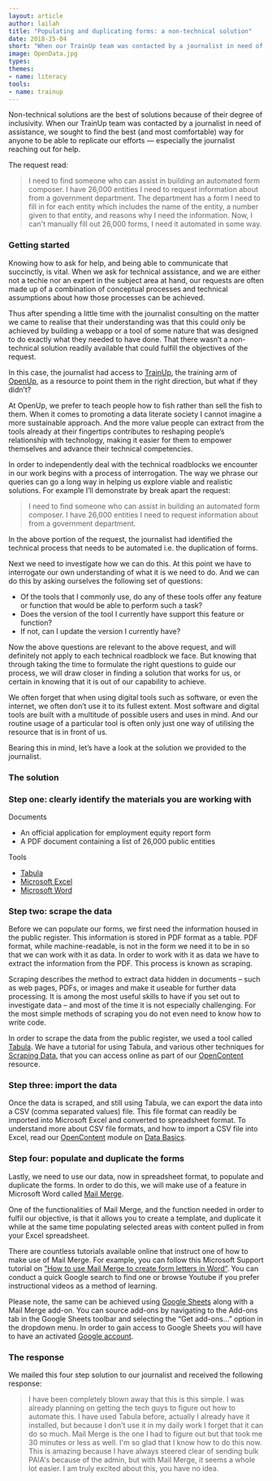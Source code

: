 ```yaml
---
layout: article
author: lailah
title: "Populating and duplicating forms: a non-technical solution"
date: 2018-25-04
short: "When our TrainUp team was contacted by a journalist in need of assistance, we sought to find the best (and most comfortable) way for anyone to be able to replicate our efforts."
image: OpenData.jpg
types:
themes:
- name: literacy
tools:
- name: trainup
---
```


Non-technical solutions are the best of solutions because of their degree of inclusivity. When our TrainUp team was contacted by a journalist in need of assistance, we sought to find the best (and most comfortable) way for anyone to be able to replicate our efforts — especially the journalist reaching out for help.

The request read:

> I need to find someone who can assist in building an automated form composer. I have 26,000 entities I need to request information about from a government department. The department has a form I need to fill in for each entity which includes the name of the entity, a number given to that entity, and reasons why I need the information. Now, I can't manually fill out 26,000 forms, I need it automated in some way.

### Getting started

Knowing how to ask for help, and being able to communicate that succinctly, is vital. When we ask for technical assistance, and we are either not a techie nor an expert in the subject area at hand, our requests are often made up of a combination of conceptual processes and technical assumptions about how those processes can be achieved.

Thus after spending a little time with the journalist consulting on the matter we came to realise that their understanding was that this could only be achieved by building a webapp or a tool of some nature that was designed to do exactly what they needed to have done. That there wasn’t a non-technical solution readily available that could fulfill the objectives of the request.

In this case, the journalist had access to [TrainUp](https://openup.org.za/trainup/), the training arm of [OpenUp](https://openup.org.za/), as a resource to point them in the right direction, but what if they didn’t?

At OpenUp, we prefer to teach people how to fish rather than sell the fish to them. When it comes to promoting a data literate society I cannot imagine a more sustainable approach. And the more value people can extract from the tools already at their fingertips contributes to reshaping people’s relationship with technology, making it easier for them to empower themselves and advance their technical competencies.

In order to independently deal with the technical roadblocks we encounter in our work begins with a process of interrogation. The way we phrase our queries can go a long way in helping us explore viable and realistic solutions. For example I’ll demonstrate by break apart the request:

> I need to find someone who can assist in building an automated form composer. I have 26,000 entities I need to request information about from a government department.

In the above portion of the request, the journalist had identified the technical process that needs to be automated i.e. the duplication of forms.

Next we need to investigate how we can do this. At this point we have to interrogate our own understanding of what it is we need to do. And we can do this by asking ourselves the following set of questions:

<ul>
	<li>Of the tools that I commonly use, do any of these tools offer any feature or function that would be able to perform such a task?</li>
	<li>Does the version of the tool I currently have support this feature or function?</li>
	<li>If not, can I update the version I currently have?</li>
</ul>

Now the above questions are relevant to the above request, and will definitely not apply to each technical roadblock we face. But knowing that through taking the time to formulate the right questions to guide our process, we will draw closer in finding a solution that works for us, or certain in knowing that it is out of our capability to achieve.

We often forget that when using digital tools such as software, or even the internet, we often don’t use it to its fullest extent. Most software and digital tools are built with a multitude of possible users and uses in mind. And our routine usage of a particular tool is often only just one way of utilising the resource that is in front of us.

Bearing this in mind, let’s have a look at the solution we provided to the journalist.

### The solution

### Step one: clearly identify the materials you are working with

Documents

<ul>
	<li>An official application for employment equity report form</li>
	<li>A PDF document containing a list of 26,000 public entities</li>
</ul>

Tools

<ul>
	<li><a href="http://tabula.technology/">Tabula</a></li>
	<li><a href="https://products.office.com/en-us/excel">Microsoft Excel</a></li>
	<li><a href="https://office.live.com/start/Word.aspx">Microsoft Word</a></li>
</ul>

### Step two: scrape the data

Before we can populate our forms, we first need the information housed in the public register. This information is stored in PDF format as a table. PDF format, while machine-readable, is not in the form we need it to be in so that we can work with it as data. In order to work with it as data we have to extract the information from the PDF. This process is known as scraping.

Scraping describes the method to extract data hidden in documents – such as web pages, PDFs, or images and make it useable for further data processing. It is among the most useful skills to have if you set out to investigate data – and most of the time it is not especially challenging. For the most simple methods of scraping you do not even need to know how to write code.

In order to scrape the data from the public register, we used a tool called [Tabula](http://tabula.technology/). We have a tutorial for using Tabula, and various other techniques for [Scraping Data](https://openup.org.za/trainup/scraping.html), that you can access online as part of our [OpenContent](https://openup.org.za/trainup/#open-content) resource.

### Step three: import the data

Once the data is scraped, and still using Tabula, we can export the data into a CSV (comma separated values) file. This file format can readily be imported into Microsoft Excel and converted to spreadsheet format. To understand more about CSV file formats, and how to import a CSV file into Excel, read our [OpenContent](https://openup.org.za/trainup/#open-content) module on [Data Basics](https://openup.org.za/trainup/data-basics.html).

### Step four: populate and duplicate the forms

Lastly, we need to use our data, now in spreadsheet format, to populate and duplicate the forms. In order to do this, we will make use of a feature in Microsoft Word called [Mail Merge](https://support.office.com/en-us/article/use-mail-merge-to-create-and-send-bulk-mail-labels-and-envelopes-f488ed5b-b849-4c11-9cff-932c49474705).

One of the functionalities of Mail Merge, and the function needed in order to fulfil our objective, is that it allows you to create a template, and duplicate it while at the same time populating selected areas with content pulled in from your Excel spreadsheet.

There are countless tutorials available online that instruct one of how to make use of Mail Merge. For example, you can follow this Microsoft Support tutorial on [”How to use Mail Merge to create form letters in Word”](https://support.microsoft.com/en-us/help/294683/how-to-use-mail-merge-to-create-form-letters-in-word). You can conduct a quick Google search to find one or browse Youtube if you prefer instructional videos as a method of learning.

Please note, the same can be achieved using [Google Sheets](https://www.google.com/sheets/about/) along with a Mail Merge add-on. You can source add-ons by navigating to the Add-ons tab in the Google Sheets toolbar and selecting the “Get add-ons…” option in the dropdown menu. In order to gain access to Google Sheets you will have to have an activated [Google account](https://accounts.google.com/SignUp?hl=en).

### The response

We mailed this four step solution to our journalist and received the following response:

> I have been completely blown away that this is this simple. I was already planning on getting the tech guys to figure out how to automate this. I have used Tabula before, actually I already have it installed, but because I don't use it in my daily work I forget that it can do so much. Mail Merge is the one I had to figure out but that took me 30 minutes or less as well. I'm so glad that I know how to do this now. This is amazing because I have always steered clear of sending bulk PAIA's because of the admin, but with Mail Merge, it seems a whole lot easier. I am truly excited about this, you have no idea.
